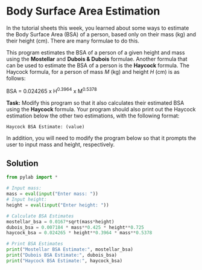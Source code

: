 # Body Surface Area Estimation

In the tutorial sheets this week, you learned about some ways to estimate the Body Surface Area (BSA) of a person, based only on their mass (kg) and their height (cm). There are many formulae to do this. 

This program estimates the BSA of a person of a given height and mass using the **Mostellar** and **Dubois & Dubois** formulae. Another formula that can be used to estimate the BSA of a person is the **Haycock** formula.
The Haycock formula, for a person of mass *M* (kg) and height *H* (cm) is as follows:

BSA = 0.024265 x H<sup>0.3964</sup> x M<sup>0.5378</sup>

**Task:** Modify this program so that it also calculates their estimated BSA using the **Haycock** formula. Your program should also print out the Haycock estimation below the other two estimations, with the following format:
```
Haycock BSA Estimate: (value)
```
In addition, you will need to modify the program below so that it prompts the user to input mass and height, respectively.

## Solution
```python
from pylab import *

# Input mass:
mass = eval(input("Enter mass: "))
# Input height:
height = eval(input("Enter height: "))

# Calculate BSA Estimates
mostellar_bsa = 0.0167*sqrt(mass*height)
dubois_bsa = 0.007184 * mass**0.425 * height**0.725
haycock_bsa = 0.024265 * height**0.3964 * mass**0.5378

# Print BSA Estimates
print("Mostellar BSA Estimate:", mostellar_bsa)
print("Dubois BSA Estimate:", dubois_bsa)
print("Haycock BSA Estimate:", haycock_bsa)

```
